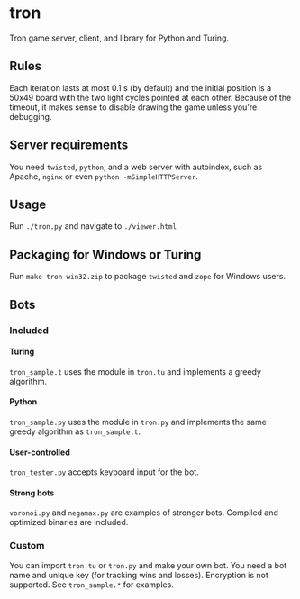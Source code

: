# tron
Tron game server, client, and library for Python and Turing.
## Rules
Each iteration lasts at most 0.1 s (by default) and the initial position is a 50x49 board with the two light cycles pointed at each other. Because of the timeout, it makes sense to disable drawing the game unless you're debugging.
## Server requirements
You need `twisted`, `python`, and a web server with autoindex, such as Apache, `nginx` or even `python -mSimpleHTTPServer`.
## Usage
Run `./tron.py` and navigate to `./viewer.html`
## Packaging for Windows or Turing
Run `make tron-win32.zip` to package `twisted` and `zope` for Windows users.
## Bots
### Included
#### Turing
`tron_sample.t` uses the module in `tron.tu` and implements a greedy algorithm.
#### Python
`tron_sample.py` uses the module in `tron.py` and implements the same greedy algorithm as `tron_sample.t`.
#### User-controlled
`tron_tester.py` accepts keyboard input for the bot.
#### Strong bots
`voronoi.py` and `negamax.py` are examples of stronger bots. Compiled and optimized binaries are included.
### Custom
You can import `tron.tu` or `tron.py` and make your own bot. You need a bot name and unique key (for tracking wins and losses). Encryption is not supported. See `tron_sample.*` for examples.